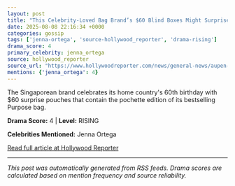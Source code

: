 ```yaml
---
layout: post
title: "This Celebrity-Loved Bag Brand’s $60 Blind Boxes Might Surprise You with Jenna Ortega’s $100K Croc Caryall""
date: 2025-08-08 22:16:34 +0000
categories: gossip
tags: ['jenna-ortega', 'source-hollywood_reporter', 'drama-rising']
drama_score: 4
primary_celebrity: jenna_ortega
source: hollywood_reporter
source_url: "https://www.hollywoodreporter.com/news/general-news/aupen-celebrity-bag-brand-rouxe-blind-boxes-rare-croc-handbag-1236340473/""
mentions: {'jenna_ortega': 4}
---
```


The Singaporean brand celebrates its home country's 60th birthday with $60 surprise pouches that contain the pochette edition of its bestselling Purpose bag.

**Drama Score:** 4 | **Level:** RISING

**Celebrities Mentioned:** Jenna Ortega

[Read full article at Hollywood Reporter](https://www.hollywoodreporter.com/news/general-news/aupen-celebrity-bag-brand-rouxe-blind-boxes-rare-croc-handbag-1236340473/)

---
*This post was automatically generated from RSS feeds. Drama scores are calculated based on mention frequency and source reliability.*
